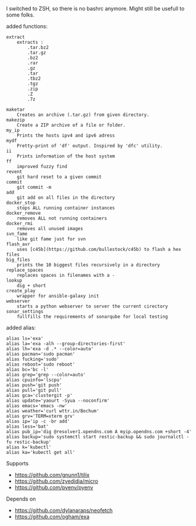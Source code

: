 I switched to ZSH, so there is no bashrc anymore. Might still be usefull to some folks.

added functions:

	extract
		extracts :
			.tar.bz2
			.tar.gz
			.bz2
			.rar
			.gz
			.tar
			.tbz2
			.tgz
			.zip
			.Z
			.7z

	maketar
		Creates an archive (.tar.gz) from given directory.
	makezip
		Create a ZIP archive of a file or folder.
	my_ip
		Prints the hosts ipv4 and ipv6 adress
	mydf
		Pretty-print of 'df' output. Inspired by 'dfc' utility.
	ii
		Prints information of the host system
	ff
		improved fuzzy find
	revent
		git hard reset to a given commit
	commit
		git commit -m
	add
		git add on all files in the directory
	docker_stop
		stops ALL running container instances
	docker_remove
		removes ALL not running containers
	docker_rmi
		removes all unused images
	svn_fame
		like git fame just for svn
	flash_avr
		uses [c45b](https://github.com/bullestock/c45b) to flash a hex files
	big_files
		prints the 10 biggest files recursively in a directory
	replace_spaces
		replaces spaces in filenames with a -
	lookup
		dig + short
	create_play
		wrapper for ansible-galaxy init
	webserver
		starts a python webserver to server the current cirectory
	sonar_settings
		fullfills the requirements of sonarqube for local testing


added alias:

	alias ls='exa'
	alias la='exa -alh --group-directories-first'
	alias lh='exa -d .* --color=auto'
	alias pacman='sudo pacman'
	alias fucking='sudo'
	alias reboot='sudo reboot'
	alias bc='bc -l'
	alias grep='grep --color=auto'
	alias cpuinfo='lscpu'
	alias push='git push'
	alias pull='git pull'
	alias gca='clustergit -p'
	alias update='yaourt -Syua --noconfirm'
	alias emacs='emacs -nw'
	alias weather='curl wttr.in/Bochum'
	alias grv='TERM=xterm grv'
	alias ip='ip -c -br add'
	alias less='bat'
	alias pub_ip='dig @resolver1.opendns.com A myip.opendns.com +short -4'
	alias backup='sudo systemctl start restic-backup && sudo journalctl -fu restic-backup'
	alias k='kubectl'
	alias ka='kubectl get all'

Supports
* https://github.com/gnunn1/tilix
* https://github.com/zyedidia/micro
* https://github.com/pyenv/pyenv

Depends on
* https://github.com/dylanaraps/neofetch
* https://github.com/ogham/exa
